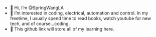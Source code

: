 - 👋 Hi, I’m @SpringWangLA
- 👀 I’m interested in coding, electrical, automation and control. In my freetime, I usually spend time to read books, watch youtube for new tech, and of course...coding.
- 🌱 This github link will store all of my learning here.
